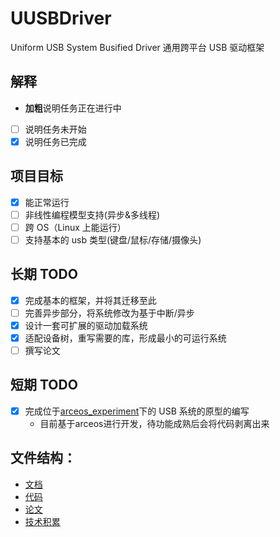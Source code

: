 # UUSBDriver

Uniform USB System Busified Driver
通用跨平台 USB 驱动框架

## 解释

- **加粗**说明任务正在进行中

- [ ] 说明任务未开始
- [x] 说明任务已完成

## 项目目标

- [x] 能正常运行
- [ ] 非线性编程模型支持(异步&多线程)
- [ ] 跨 OS（Linux 上能运行）
- [ ] 支持基本的 usb 类型(键盘/鼠标/存储/摄像头)

## 长期 TODO

- [x] 完成基本的框架，并将其迁移至此
- [ ] 完善异步部分，将系统修改为基于中断/异步
- [x] 设计一套可扩展的驱动加载系统
- [x] 适配设备树，重写需要的库，形成最小的可运行系统
- [ ] 撰写论文

## 短期 TODO

- [x] 完成位于[arceos_experiment](https://github.com/arceos-usb/arceos_experiment/tree/usb-camera-dbydd)下的 USB 系统的原型的编写
  - 目前基于arceos进行开发，待功能成熟后会将代码剥离出来
## 文件结构：

- [文档](./documents/)
- [代码](./code/)
- [论文](./article/)
- [技术积累](./documents/blogs)
